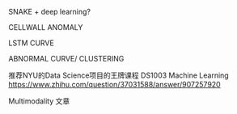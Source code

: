 SNAKE + deep learning?

CELLWALL ANOMALY

LSTM CURVE

ABNORMAL CURVE/ CLUSTERING


推荐NYU的Data Science项目的王牌课程 DS1003 Machine Learning https://www.zhihu.com/question/37031588/answer/907257920

Multimodality 文章
